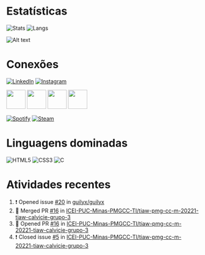 # Estatísticas
![Stats](http://github-profile-summary-cards.vercel.app/api/cards/stats?username=VianaSamuel&theme=tokyonight) ![Langs](http://github-profile-summary-cards.vercel.app/api/cards/most-commit-language?username=VianaSamuel&theme=tokyonight)

![Alt text](https://spotify-recently-played-readme.vercel.app/api?user=5lmidc5vcdasdtbchdeo7t0m8)

# Conexões

[![LinkedIn](https://img.shields.io/badge/linkedin-%230077B5.svg?style=for-the-badge&logo=linkedin&logoColor=white)](https://www.linkedin.com/in/samuel-luiz-viana/) [![Instagram](https://img.shields.io/badge/Instagram-%23E4405F.svg?style=for-the-badge&logo=Instagram&logoColor=white)]()

<a href="https://www.sptfy.com/samuluizzz/"><img src="https://www.vectorlogo.zone/logos/spotify/spotify-tile.svg" width="50"></a>
<a href="https://www.instagram.com/samuluizzz/"><img src="https://www.vectorlogo.zone/logos/instagram/instagram-icon.svg" width="50"></a>
<a href="https://www.linkedin.com/in/samuel-luiz-viana/"><img src="https://www.vectorlogo.zone/logos/linkedin/linkedin-tile.svg" width="50"></a>
<a href="https://steamcommunity.com/id/panenosistema"><img src="https://www.vectorlogo.zone/logos/steampowered/steampowered-tile.svg" width="50"></a>


[![Spotify](https://www.vectorlogo.zone/logos/spotify/spotify-tile.svg)](https://www.sptfy.com/samuluizzz/) [![Steam](https://img.shields.io/badge/Steam-000000?style=for-the-badge&logo=steam&logoColor=white)]()

# Linguagens dominadas
![HTML5](https://img.shields.io/badge/HTML5-E34F26?style=for-the-badge&logo=html5&logoColor=white) ![CSS3](https://img.shields.io/badge/CSS3-1572B6?style=for-the-badge&logo=css3&logoColor=white) ![C](https://img.shields.io/badge/C-00599C?style=for-the-badge&logo=c&logoColor=white)
  

# Atividades recentes
<!--START_SECTION:activity-->
1. ❗️ Opened issue [#20](https://github.com/guilyx/guilyx/issues/20) in [guilyx/guilyx](https://github.com/guilyx/guilyx)
2. 🎉 Merged PR [#16](https://github.com/ICEI-PUC-Minas-PMGCC-TI/tiaw-pmg-cc-m-20221-tiaw-calvicie-grupo-3/pull/16) in [ICEI-PUC-Minas-PMGCC-TI/tiaw-pmg-cc-m-20221-tiaw-calvicie-grupo-3](https://github.com/ICEI-PUC-Minas-PMGCC-TI/tiaw-pmg-cc-m-20221-tiaw-calvicie-grupo-3)
3. 💪 Opened PR [#16](https://github.com/ICEI-PUC-Minas-PMGCC-TI/tiaw-pmg-cc-m-20221-tiaw-calvicie-grupo-3/pull/16) in [ICEI-PUC-Minas-PMGCC-TI/tiaw-pmg-cc-m-20221-tiaw-calvicie-grupo-3](https://github.com/ICEI-PUC-Minas-PMGCC-TI/tiaw-pmg-cc-m-20221-tiaw-calvicie-grupo-3)
4. ❗️ Closed issue [#5](https://github.com/ICEI-PUC-Minas-PMGCC-TI/tiaw-pmg-cc-m-20221-tiaw-calvicie-grupo-3/issues/5) in [ICEI-PUC-Minas-PMGCC-TI/tiaw-pmg-cc-m-20221-tiaw-calvicie-grupo-3](https://github.com/ICEI-PUC-Minas-PMGCC-TI/tiaw-pmg-cc-m-20221-tiaw-calvicie-grupo-3)
<!--END_SECTION:activity-->
